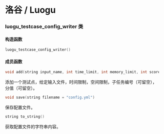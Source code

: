 # 洛谷 / Luogu

### luogu\_testcase\_config\_writer 类 <a href="#luogutestcaseconfigwriter-lei" id="luogutestcaseconfigwriter-lei"></a>

#### 构造函数 <a href="#gou-zao-han-shu" id="gou-zao-han-shu"></a>

```cpp
luogu_testcase_config_writer()
```

#### 成员函数 <a href="#cheng-yuan-han-shu" id="cheng-yuan-han-shu"></a>

```cpp
void add(string input_name, int time_limit, int memory_limit, int score = -1, int subtask_id = -1)
```

添加一个测试点，给定输入文件，时间限制，空间限制，子任务编号（可留空），分值（可留空）。

```cpp
void save(string filename = "config.yml")
```

保存配置文件。

```cpp
string to_string()
```

获取配置文件的字符串内容。
